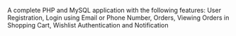 A complete PHP and MySQL application with the following features: User Registration, Login using Email or Phone Number, Orders, Viewing Orders in Shopping Cart, Wishlist Authentication and Notification
